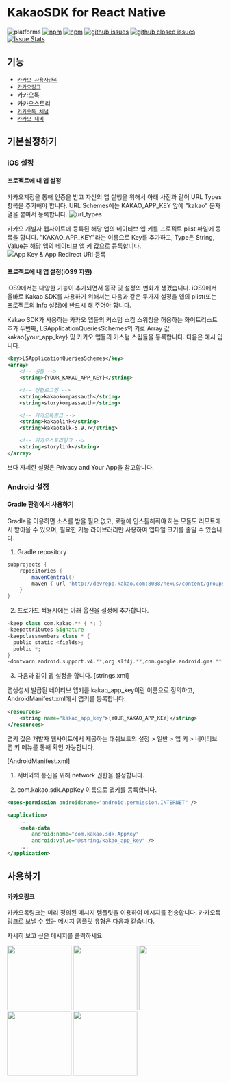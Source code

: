 # KakaoSDK for React Native

![platforms](https://img.shields.io/badge/platforms-Android%20%7C%20iOS-brightgreen.svg?style=flat-square&colorB=191A17)
[![npm](https://img.shields.io/npm/v/@actbase/react-native-kakaosdk.svg?style=flat-square)](https://www.npmjs.com/package/@actbase/react-native-kakaosdk)
[![npm](https://img.shields.io/npm/dm/@actbase/react-native-kakaosdk.svg?style=flat-square&colorB=007ec6)](https://www.npmjs.com/package/@actbase/react-native-kakaosdk)
[![github issues](https://img.shields.io/github/issues/trabricks/react-native-kakaosdk.svg?style=flat-square)](https://github.com/trabricks/react-native-kakaosdk/issues)
[![github closed issues](https://img.shields.io/github/issues-closed/trabricks/react-native-kakaosdk.svg?style=flat-square&colorB=44cc11)](https://github.com/trabricks/react-native-kakaosdk/issues?q=is%3Aissue+is%3Aclosed)
[![Issue Stats](https://img.shields.io/issuestats/i/github/trabricks/react-native-kakaosdk.svg?style=flat-square&colorB=44cc11)](http://github.com/trabricks/react-native-kakaosdk/issues)

## 기능

- [`카카오 사용자관리`](https://github.com/trabricks/react-native-kakao-login/blob/master/README.md)
- [`카카오링크`](https://github.com/trabricks/react-native-kakao-link/blob/master/README.md)
- 카카오톡
- 카카오스토리
- [`카카오톡 채널`](https://github.com/trabricks/react-native-kakao-channel/#readme)
- [`카카오 내비`](https://github.com/trabricks/react-native-kakao-navi/#readme)

## 기본설정하기

### iOS 설정

#### 프로젝트에 내 앱 설정

카카오계정을 통해 인증을 받고 자신의 앱 실행을 위해서 아래 사진과 같이 URL Types 항목을 추가해야 합니다. URL Schemes에는 KAKAO_APP_KEY 앞에 "kakao" 문자열을 붙여서 등록합니다.
<img src="https://developers.kakao.com/assets/images/ios/url_types.png" alt="url_types">

카카오 개발자 웹사이트에 등록된 해당 앱의 네이티브 앱 키를 프로젝트 plist 파일에 등록을 합니다. "KAKAO_APP_KEY"라는 이름으로 Key를 추가하고, Type은 String, Value는 해당 앱의 네이티브 앱 키 값으로 등록합니다.
<img src="https://developers.kakao.com/assets/images/ios/setting_plist.png" alt="App Key & App Redirect URI 등록">

#### 프로젝트에 내 앱 설정(iOS9 지원)

iOS9에서는 다양한 기능이 추가되면서 동작 및 설정의 변화가 생겼습니다. iOS9에서 올바로 Kakao SDK를 사용하기 위해서는 다음과 같은 두가지 설정을 앱의 plist(또는 프로젝트의 Info 설정)에 반드시 해 주어야 합니다.

Kakao SDK가 사용하는 카카오 앱들의 커스텀 스킴 스위칭을 허용하는 화이트리스트 추가
두번째, LSApplicationQueriesSchemes의 키로 Array 값 kakao{your_app_key} 및 카카오 앱들의 커스텀 스킴들을 등록합니다. 다음은 예시 입니다.

```xml
<key>LSApplicationQueriesSchemes</key>
<array>
    <!-- 공통 -->
    <string>{YOUR_KAKAO_APP_KEY}</string>

    <!-- 간편로그인 -->
    <string>kakaokompassauth</string>
    <string>storykompassauth</string>

    <!-- 카카오톡링크 -->
    <string>kakaolink</string>
    <string>kakaotalk-5.9.7</string>

    <!-- 카카오스토리링크 -->
    <string>storylink</string>
</array>
```

보다 자세한 설명은 Privacy and Your App을 참고합니다.

### Android 설정

#### Gradle 환경에서 사용하기

Gradle을 이용하면 소스를 받을 필요 없고, 로컬에 인스톨해줘야 하는 모듈도 리모트에서 받아올 수 있으며, 필요한 기능 라이브러리만 사용하여 앱파일 크기를 줄일 수 있습니다.

1. Gradle repository

```gradle
subprojects {
    repositories {
        mavenCentral()
        maven { url 'http://devrepo.kakao.com:8088/nexus/content/groups/public/' }
    }
}
```

2. 프로가드 적용시에는 아래 옵션을 설정에 추가합니다.

```gradle
-keep class com.kakao.** { *; }
-keepattributes Signature
-keepclassmembers class * {
  public static <fields>;
  public *;
}
-dontwarn android.support.v4.**,org.slf4j.**,com.google.android.gms.**
```

3. 다음과 같이 앱 설정을 합니다. [strings.xml]

앱생성시 발급된 네이티브 앱키를 kakao_app_key이란 이름으로 정의하고, AndroidManifest.xml에서 앱키를 등록합니다.

```xml
<resources>
    <string name="kakao_app_key">{YOUR_KAKAO_APP_KEY}</string>
</resources>
```

앱키 값은 개발자 웹사이트에서 제공하는 대쉬보드의 설정 > 일반 > 앱 키 > 네이티브 앱 키 메뉴를 통해 확인 가능합니다.

[AndroidManifest.xml]

1. 서버와의 통신을 위해 network 권한을 설정합니다.

2. com.kakao.sdk.AppKey 이름으로 앱키를 등록합니다.

<!-- 1 -->

```xml
<uses-permission android:name="android.permission.INTERNET" />

<application>
    ...
    <meta-data
        android:name="com.kakao.sdk.AppKey"
        android:value="@string/kakao_app_key" />
    ...
</application>
```

## 사용하기

### `카카오링크`

카카오톡링크는 미리 정의된 메시지 템플릿을 이용하여 메시지를 전송합니다. 카카오톡링크로 보낼 수 있는 메시지 템플릿 유형은 다음과 같습니다.

자세히 보고 싶은 메시지를 클릭하세요.

[<img width="150" src="https://developers.kakao.com/assets/images/dashboard/default_feed.png">](https://github.com/trabricks/react-native-kakaosdk/blob/master/docs/Link.md#피드-템플릿-보내기)
[<img width="150" src="https://developers.kakao.com/assets/images/dashboard/default_list.png">](https://github.com/trabricks/react-native-kakaosdk/blob/master/docs/Link.md#리스트-템플릿-보내기)
[<img width="150" src="https://developers.kakao.com/assets/images/dashboard/default_commerce.png">](https://github.com/trabricks/react-native-kakaosdk/blob/master/docs/Link.md#커머스-템플릿-보내기)
[<img width="150" src="https://developers.kakao.com/assets/images/dashboard/default_location.png">](https://github.com/trabricks/react-native-kakaosdk/blob/master/docs/Link.md#위치-템플릿-보내기)
[<img width="150" src="https://developers.kakao.com/assets/images/dashboard/default_scrap.png">](https://github.com/trabricks/react-native-kakaosdk/blob/master/docs/Link.md#스크랩-템플릿-보내기)
